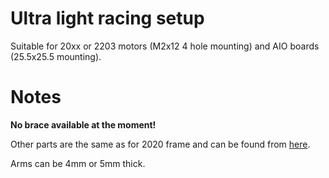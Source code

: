 # Ultra light racing setup

Suitable for 20xx or 2203 motors (M2x12 4 hole mounting) and AIO boards (25.5x25.5 mounting).


# Notes

**No brace available at the moment!**

Other parts are the same as for 2020 frame and can be found from [here](../2020/dxf/).

Arms can be 4mm or 5mm thick.
